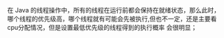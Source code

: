 在 Java 的线程操作中，所有的线程在运行前都会保持在就绪状态，那么此时，
哪个线程的优先级高，哪个线程就有可能会先被执行,但也不一定，还是主要看cpu分配情况，但是设置最低优先级的线程得到的执行概率
会很明显；